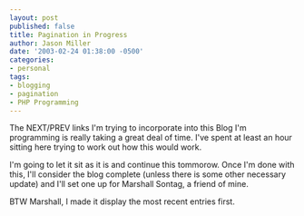 ```yaml
---
layout: post
published: false
title: Pagination in Progress
author: Jason Miller
date: '2003-02-24 01:38:00 -0500'
categories:
- personal
tags:
- blogging
- pagination
- PHP Programming
---
```


The NEXT/PREV links I'm trying to incorporate into this Blog I'm programming is
really taking a great deal of time. I've spent at least an hour sitting here
trying to work out how this would work.

I'm going to let it sit as it is and continue this tommorow. Once I'm done with
this, I'll consider the blog complete (unless there is some other necessary
update) and I'll set one up for Marshall Sontag, a friend of mine.

BTW Marshall, I made it display the most recent entries first.
